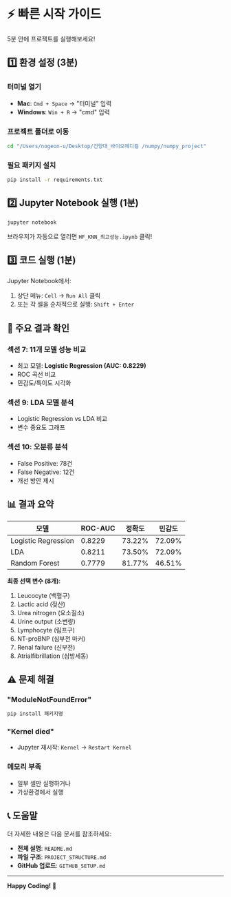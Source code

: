 # ⚡ 빠른 시작 가이드

5분 안에 프로젝트를 실행해보세요!

## 1️⃣ 환경 설정 (3분)

### 터미널 열기
- **Mac**: `Cmd + Space` → "터미널" 입력
- **Windows**: `Win + R` → "cmd" 입력

### 프로젝트 폴더로 이동
```bash
cd "/Users/nogeon-u/Desktop/건양대_바이오메디컬 /numpy/numpy_project"
```

### 필요 패키지 설치
```bash
pip install -r requirements.txt
```

## 2️⃣ Jupyter Notebook 실행 (1분)

```bash
jupyter notebook
```

브라우저가 자동으로 열리면 `HF_KNN_최고성능.ipynb` 클릭!

## 3️⃣ 코드 실행 (1분)

Jupyter Notebook에서:
1. 상단 메뉴: `Cell` → `Run All` 클릭
2. 또는 각 셀을 순차적으로 실행: `Shift + Enter`

## 🎯 주요 결과 확인

### 섹션 7: 11개 모델 성능 비교
- 최고 모델: **Logistic Regression (AUC: 0.8229)**
- ROC 곡선 비교
- 민감도/특이도 시각화

### 섹션 9: LDA 모델 분석
- Logistic Regression vs LDA 비교
- 변수 중요도 그래프

### 섹션 10: 오분류 분석
- False Positive: 78건
- False Negative: 12건
- 개선 방안 제시

## 📊 결과 요약

| 모델 | ROC-AUC | 정확도 | 민감도 |
|------|---------|--------|--------|
| Logistic Regression | 0.8229 | 73.22% | 72.09% |
| LDA | 0.8211 | 73.50% | 72.09% |
| Random Forest | 0.7779 | 81.77% | 46.51% |

**최종 선택 변수 (8개)**:
1. Leucocyte (백혈구)
2. Lactic acid (젖산)
3. Urea nitrogen (요소질소)
4. Urine output (소변량)
5. Lymphocyte (림프구)
6. NT-proBNP (심부전 마커)
7. Renal failure (신부전)
8. Atrialfibrillation (심방세동)

## ⚠️ 문제 해결

### "ModuleNotFoundError"
```bash
pip install 패키지명
```

### "Kernel died"
- Jupyter 재시작: `Kernel` → `Restart Kernel`

### 메모리 부족
- 일부 셀만 실행하거나
- 가상환경에서 실행

## 📞 도움말

더 자세한 내용은 다음 문서를 참조하세요:
- **전체 설명**: `README.md`
- **파일 구조**: `PROJECT_STRUCTURE.md`
- **GitHub 업로드**: `GITHUB_SETUP.md`

---

**Happy Coding! 🚀**

